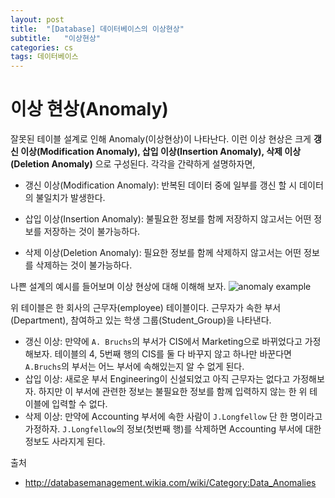 ```yaml
---
layout: post
title:  "[Database] 데이터베이스의 이상현상"
subtitle:   "이상현상"
categories: cs
tags: 데이터베이스
---
```


# 이상 현상(Anomaly)

잘못된 테이블 설계로 인해 Anomaly(이상현상)이 나타난다. 이런 이상 현상은 크게 **갱신 이상(Modification Anomaly), 삽입 이상(Insertion Anomaly), 삭제 이상(Deletion Anomaly)** 으로 구성된다. 각각을 간략하게 설명하자면,

- 갱신 이상(Modification Anomaly): 반복된 데이터 중에 일부를 갱신 할 시 데이터의 불일치가 발생한다.

- 삽입 이상(Insertion Anomaly): 불필요한 정보를 함께 저장하지 않고서는 어떤 정보를 저장하는 것이 불가능하다.

- 삭제 이상(Deletion Anomaly): 필요한 정보를 함께 삭제하지 않고서는 어떤 정보를 삭제하는 것이 불가능하다.

  

나쁜 설계의 예시를 들어보며 이상 현상에 대해 이해해 보자.
![anomaly example](http://dl.dropbox.com/s/eisx1gc2bsr61xr/%EC%8A%A4%ED%81%AC%EB%A6%B0%EC%83%B7%202018-12-24%2013.17.04.png)

위 테이블은 한 회사의 근무자(employee) 테이블이다. 근무자가 속한 부서(Department), 참여하고 있는 학생 그룹(Student_Group)을 나타낸다.

- 갱신 이상: 만약에 `A. Bruchs`의 부서가 CIS에서 Marketing으로 바뀌었다고 가정해보자. 테이블의 4, 5번째 행의 CIS를 둘 다 바꾸지 않고 하나만 바꾼다면 `A.Bruchs`의 부서는 어느 부서에 속해있는지 알 수 없게 된다.
- 삽입 이상: 새로운 부서 Engineering이 신설되었고 아직 근무자는 없다고 가정해보자. 하지만 이 부서에 관련한 정보는 불필요한 정보를 함께 입력하지 않는 한 위 테이블에 입력할 수 없다.
- 삭제 이상: 만약에 Accounting 부서에 속한 사람이 `J.Longfellow` 단 한 명이라고 가정하자. `J.Longfellow`의 정보(첫번째 행)를 삭제하면 Accounting 부서에 대한 정보도 사라지게 된다.







출처

- http://databasemanagement.wikia.com/wiki/Category:Data_Anomalies